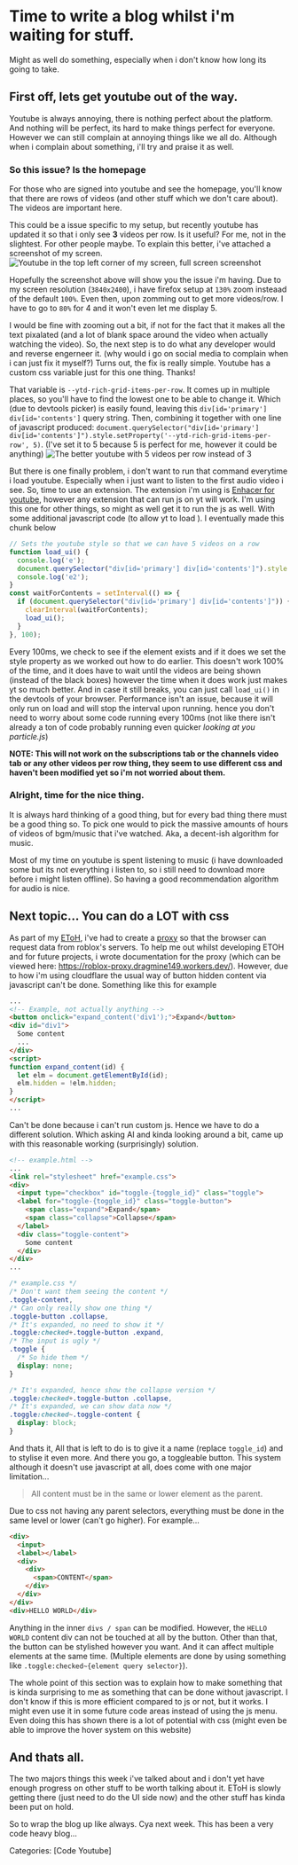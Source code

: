 # Time to write a blog whilst i'm waiting for stuff.
Might as well do something, especially when i don't know how long its going to take.

## First off, lets get youtube out of the way.
Youtube is always annoying, there is nothing perfect about the platform. And nothing will be perfect, its hard to make things perfect for everyone. However we can still complain at annoying things like we all do.
Although when i complain about something, i'll try and praise it as well.

### So this issue? Is the homepage
For those who are signed into youtube and see the homepage, you'll know that there are rows of videos (and other stuff which we don't care about). The videos are important here.

This could be a issue specific to my setup, but recently youtube has updated it so that i only see **3** videos per row. Is it useful? For me, not in the slightest. For other people maybe. To explain this better, i've attached a screenshot of my screen.
![Youtube in the top left corner of my screen, full screen screenshot](Blog/Assets/2025-04-18/layout.png)

Hopefully the screenshot above will show you the issue i'm having. Due to my screen resolution (`3840x2400`), i have firefox setup at `130%` zoom insteaad of the default `100%`. Even then, upon zomming out to get more videos/row. I have to go to `80%` for 4
and it won't even let me display 5.

I would be fine with zooming out a bit, if not for the fact that it makes all the text pixalated (and a lot of blank space around the video when actually watching the video). So, the next step is to do what any developer would and reverse engerneer it.
(why would i go on social media to complain when i can just fix it myself?) Turns out, the fix is really simple. Youtube has a custom css variable just for this one thing. Thanks!

That variable is `--ytd-rich-grid-items-per-row`. It comes up in multiple places, so you'll have to find the lowest one to be able to change it. Which (due to devtools picker) is easily found, leaving this `div[id='primary'] div[id='contents']` query string.
Then, combining it together with one line of javascript produced: `document.querySelector("div[id='primary'] div[id='contents']").style.setProperty('--ytd-rich-grid-items-per-row', 5)`. (I've set it to 5 because 5 is perfect for me, however it could be anything)
![The better youtube with 5 videos per row instead of 3](Blog/Assets/2025-04-18/Screenshot_20250418_171636.png)

But there is one finally problem, i don't want to run that command everytime i load youtube. Especially when i just want to listen to the first audio video i see. So, time to use an extension. The extension i'm using is
[Enhacer for youtube](https://www.mrfdev.com/enhancer-for-youtube), however any extension that can run js on yt will work. I'm using this one for other things, so might as well get it to run the js as well. With some additional javascript code (to allow yt to load
). I eventually made this chunk below
```js
// Sets the youtube style so that we can have 5 videos on a row
function load_ui() {
  console.log('e');
  document.querySelector("div[id='primary'] div[id='contents']").style.setProperty('--ytd-rich-grid-items-per-row', 5)
  console.log('e2');
}
const waitForContents = setInterval(() => {
  if (document.querySelector("div[id='primary'] div[id='contents']")) {
    clearInterval(waitForContents);
    load_ui();
  }
}, 100);
```
Every 100ms, we check to see if the element exists and if it does we set the style property as we worked out how to do earlier. This doesn't work 100% of the time, and it does have to wait until the videos are being shown (instead of the black boxes) however the
time when it does work just makes yt so much better. And in case it still breaks, you can just call `load_ui()` in the devtools of your browser. Performance isn't an issue, because it will only run on load and will stop the interval upon running. hence you don't
need to worry about some code running every 100ms (not like there isn't already a ton of code probably running even quicker *looking at you particle.js*)

**NOTE: This will not work on the subscriptions tab or the channels video tab or any other videos per row thing, they seem to use different css and haven't been modified yet so i'm not worried about them.**

### Alright, time for the nice thing.
It is always hard thinking of a good thing, but for every bad thing there must be a good thing so. To pick one would to pick the massive amounts of hours of videos of bgm/music that i've watched. Aka, a decent-ish algorithm for music.

Most of my time on youtube is spent listening to music (i have downloaded some but its not everything i listen to, so i still need to download more before i might listen offline). So having a good recommendation algorithm for audio is nice.

## Next topic... You can do a LOT with css
As part of my [EToH](https://github.com/dragmine149/EToH), i've had to create a [proxy](https://github.com/dragmine149/roblox-proxy) so that the browser can request data from roblox's servers. To help me out whilst developing ETOH and for future projects, i wrote
documentation for the proxy (which can be viewed here: https://roblox-proxy.dragmine149.workers.dev/). However, due to how i'm using cloudflare the usual way of button hidden content via javascript can't be done. Something like this for example
```html
...
<!-- Example, not actually anything -->
<button onclick="expand_content('div1');">Expand</button>
<div id="div1">
  Some content
  ...
</div>
<script>
function expand_content(id) {
  let elm = document.getElementById(id);
  elm.hidden = !elm.hidden;
}
</script>
...
```
Can't be done because i can't run custom js. Hence we have to do a different solution. Which asking AI and kinda looking around a bit, came up with this reasonable working (surprisingly) solution.
```html
<!-- example.html -->
...
<link rel="stylesheet" href="example.css">
<div>
  <input type="checkbox" id="toggle-{toggle_id}" class="toggle">
  <label for="toggle-{toggle_id}" class="toggle-button">
    <span class="expand">Expand</span>
    <span class="collapse">Collapse</span>
  </label>
  <div class="toggle-content">
    Some content
  </div>
</div>
...
```
```css
/* example.css */
/* Don't want them seeing the content */
.toggle-content,
/* Can only really show one thing */
.toggle-button .collapse,
/* It's expanded, no need to show it */
.toggle:checked+.toggle-button .expand,
/* The input is ugly */
.toggle {
  /* So hide them */
  display: none;
}

/* It's expanded, hence show the collapse version */
.toggle:checked+.toggle-button .collapse,
/* It's expanded, we can show data now */
.toggle:checked~.toggle-content {
  display: block;
}
```
And thats it, All that is left to do is to give it a name (replace `toggle_id`) and to stylise it even more. And there you go, a toggleable button. This system although it doesn't use javascript at all, does come with one major limitation...
> All content must be in the same or lower element as the parent.

Due to css not having any parent selectors, everything must be done in the same level or lower (can't go higher). For example...
```html
<div>
  <input>
  <label></label>
  <div>
    <div>
      <span>CONTENT</span>
    </div>
  </div>
</div>
<div>HELLO WORLD</div>
```
Anything in the inner `divs / span` can be modified. However, the `HELLO WORLD` content div can not be touched at all by the button. Other than that, the button can be stylished however you want. And it can affect multiple elements at the same time.
(Multiple elements are done by using something like `.toggle:checked~{element query selector}`).

The whole point of this section was to explain how to make something that is kinda surprising to me as something that can be done without javascript. I don't know if this is more efficient compared to js or not, but it works. I might even use it in some future
code areas instead of using the js menu. Even doing this has shown there is a lot of potential with css (might even be able to improve the hover system on this website)

## And thats all.
The two majors things this week i've talked about and i don't yet have enough progress on other stuff to be worth talking about it. EToH is slowly getting there (just need to do the UI side now) and the other stuff has kinda been put on hold.

So to wrap the blog up like always. Cya next week. This has been a very code heavy blog...

Categories: [Code Youtube]
